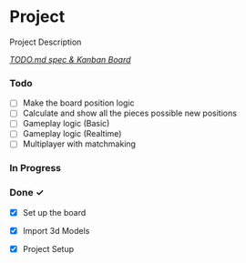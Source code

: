 # Project

Project Description

<em>[TODO.md spec & Kanban Board](https://bit.ly/3fCwKfM)</em>

### Todo

- [ ] Make the board position logic  
- [ ] Calculate and show all the pieces possible new positions  
- [ ] Gameplay logic (Basic)  
- [ ] Gameplay logic (Realtime)  
- [ ] Multiplayer with matchmaking  

### In Progress


### Done ✓

- [x] Set up the board  
- [x] Import 3d Models  
- [x] Project Setup  

